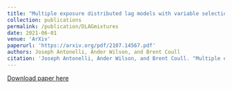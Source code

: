 ```yaml
---
title: "Multiple exposure distributed lag models with variable selection"
collection: publications
permalink: /publication/DLAGmixtures
date: 2021-06-01
venue: 'ArXiv'
paperurl: 'https://arxiv.org/pdf/2107.14567.pdf'
authors: Joseph Antonelli, Ander Wilson, and Brent Coull
citation: 'Joseph Antonelli, Ander Wilson, and Brent Coull. "Multiple exposure distributed lag models with variable selection." arXiv preprint arXiv:2107.14567 (2021).'
---
```


[Download paper here](https://arxiv.org/pdf/2103.10563.pdf)
